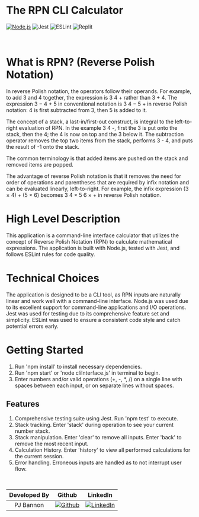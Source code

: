 # The RPN CLI Calculator

[![Node.js](https://img.shields.io/badge/node.js-%23339933.svg?style=for-the-badge&logo=node.js&logoColor=white)](https://nodejs.org/)
![Jest](https://img.shields.io/badge/-jest-%23C21325?style=for-the-badge&logo=jest&logoColor=white)
![ESLint](https://img.shields.io/badge/ESLint-4B3263?style=for-the-badge&logo=eslint&logoColor=white)
![Replit](https://img.shields.io/badge/Replit-DD1200?style=for-the-badge&logo=Replit&logoColor=white)
</div>

<br/>

# What is RPN? (Reverse Polish Notation)
In reverse Polish notation, the operators follow their operands. For example, to add 3 and 4 together, the expression is 3 4 + rather than 3 + 4. The expression 3 − 4 + 5 in conventional notation is 3 4 − 5 + in reverse Polish notation: 4 is first subtracted from 3, then 5 is added to it.

The concept of a stack, a last-in/first-out construct, is integral to the left-to-right evaluation of RPN. In the example 3 4 -, first the 3 is put onto the stack, then the 4; the 4 is now on top and the 3 below it. The subtraction operator removes the top two items from the stack, performs 3 - 4, and puts the result of -1 onto the stack.

The common terminology is that added items are pushed on the stack and removed items are popped.

The advantage of reverse Polish notation is that it removes the need for order of operations and parentheses that are required by infix notation and can be evaluated linearly, left-to-right. For example, the infix expression (3 × 4) + (5 × 6) becomes 3 4 × 5 6 × + in reverse Polish notation.

# High Level Description
This application is a command-line interface calculator that utilizes the concept of Reverse Polish Notation (RPN) to calculate mathematical expressions. The application is built with Node.js, tested with Jest, and follows ESLint rules for code quality.


# Technical Choices
The application is designed to be a CLI tool, as RPN inputs are naturally linear and work well with a command-line interface. Node.js was used due to its excellent support for command-line applications and I/O operations. Jest was used for testing due to its comprehensive feature set and simplicity. ESLint was used to ensure a consistent code style and catch potential errors early.

# Getting Started
1. Run 'npm install' to install necessary dependencies.
2. Run 'npm start' or 'node cliInterface.js' in terminal to begin.
3. Enter numbers and/or valid operations (+, -, *, /) on a single line with spaces between each input, or on separate lines without spaces.

## Features
1. Comprehensive testing suite using Jest. Run 'npm test' to execute.
2. Stack tracking. Enter 'stack' during operation to see your current number stack.
3. Stack manipulation. Enter 'clear' to remove all inputs. Enter 'back' to remove the most recent input.
4. Calculation History. Enter 'history' to view all performed calculations for the current session.
5. Error handling. Erroneous inputs are handled as to not interrupt user flow.

<br/>

| Developed By       | Github          | LinkedIn        |
| :------------------: | :-------------: | :-------------: |
| PJ Bannon | [![Github](https://img.shields.io/badge/github-%23121011.svg?style=for-the-badge&logo=github&logoColor=white)](https://github.com/Yomkool) | [![LinkedIn](https://img.shields.io/badge/LinkedIn-%230077B5.svg?logo=linkedin&logoColor=white)](https://www.linkedin.com/in/paulbannon/) |